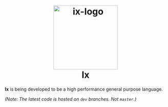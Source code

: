 <h1 align="center">
<img alt="ix-logo" src="https://i.imgur.com/lmmkswt.png" width="200">
</img>
<br>
Ix
</h1>

**Ix** is being developed to be a high performance general purpose language.

*(Note: The latest code is hosted on `dev` branches. Not `master`.)*
